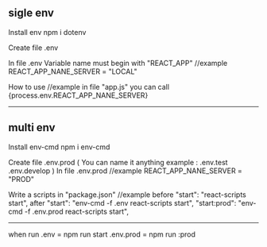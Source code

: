 sigle env
-------------------------------------
Install env
    npm i dotenv

Create file .env

In file .env
Variable name must begin with "REACT_APP"
//example
    REACT_APP_NANE_SERVER = "LOCAL"

How to use 
//example in file "app.js" you can call 
     {process.env.REACT_APP_NANE_SERVER}

----------------------------------------------
multi env
----------------------------------------------
Install env-cmd
    npm i env-cmd

Create file .env.prod ( You can name it anything example : .env.test .env.develop )
In file .env.prod
//example
    REACT_APP_NANE_SERVER = "PROD"

Write a scripts in "package.json"
//example
    before
        "start": "react-scripts start",
    after
        "start": "env-cmd -f .env react-scripts start",
        "start:prod": "env-cmd -f .env.prod react-scripts start",
        
-----------------------------------------------------------------
when run 
    .env = npm run start
    .env.prod = npm run :prod
